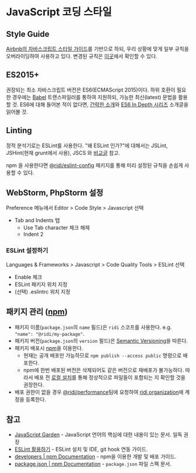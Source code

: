 # JavaScript 코딩 스타일

## Style Guide

[Airbnb의 자바스크립트 스타일 가이드](https://github.com/airbnb/javascript/blob/master/README.md)를 기반으로 하되, 우리 상황에 맞게 일부 규칙을 오버라이딩하여 사용하고 있다.
변경된 규칙은 [이곳](https://github.com/ridi/eslint-config-ridibooks)에서 확인할 수 있다.


## ES2015+

권장되는 최소 자바스크립트 버전은 ES6(ECMAScript 2015)이다. 하위 호환이 필요한 경우에는 [Babel](https://babeljs.io/) 트랜스파일러를 통하여 지원하되, 가능한 최신(latest) 문법을 활용할 것. ES6에 대해 들어본 적이 없다면, [간략한 소개](https://babeljs.io/docs/learn-es2015/)와 [ES6 In Depth 시리즈](http://hacks.mozilla.or.kr/category/es6-in-depth/) 소개글을 읽어볼 것.


## Linting

정적 분석기로는 ESLint를 사용한다.
"왜 ESLint 인가?"에 대해서는 JSLint, JSHint(현재 grunt에서 사용), JSCS 와 [비교글](https://www.sitepoint.com/comparison-javascript-linting-tools/) 참고.

npm 을 사용한다면 [@ridi/eslint-config](https://www.npmjs.com/package/@ridi/eslint-config) 패키지를 통해 미리 설정된 규칙을 손쉽게 사용할 수 있다.


## WebStorm, PhpStorm 설정

Preference 메뉴에서 Editor > Code Style > Javascript 선택

* Tab and Indents 탭
  - Use Tab character 체크 해제
  - Indent 2


### ESLint 설정하기

Languages & Frameworks > Javascript > Code Quality Tools > ESLint 선택

* Enable 체크
* ESLint 패키지 위치 지정
* (선택) .eslintrc 위치 지정


## 패키지 관리 ([npm](https://www.npmjs.com))

- 패키지 이름(`package.json`의 `name` 필드)은 `ridi` 스코프를 사용한다. e.g. `"name": "@ridi/my-package"`.
- 패키지 버전(`package.json`의 `version` 필드)은 [Semantic Versioning](https://semver.org)을 따른다.
- 패키지 배포시 [npm](https://www.npmjs.com)을 이용한다.
  - 현재는 공개 배포만 가능하므로 `npm publish --access public` 명령으로 배포한다.
  - npm에 한번 배포된 버전은 삭제되어도 같은 버전으로 재배포가 불가능하다. 따라서 배포 전 [로컬 설치](https://docs.npmjs.com/misc/developers#before-publishing-make-sure-your-package-installs-and-works)를 통해 정상적으로 파일들이 포함되는 지 확인할 것을 권장한다.  
- 배포 권한이 없을 경우 [@ridi/performance](https://github.com/orgs/ridi/teams/performance)팀에 요청하여 [ridi organization](https://www.npmjs.com/org/ridi)에 계정을 등록한다.  


## 참고

* [JavaScript Garden](http://bonsaiden.github.io/JavaScript-Garden/ko/) - JavaScript 언어의 핵심에 대한 내용이 있는 문서. 일독 권장
* [ESLint 활용하기](http://damian.dziaduch.pl/2015/11/25/eslint-install-and-config-phpstormwebstorm-and-git-pre-commit-hook/) - ESLint 설치 및 IDE, git hook 연동 가이드.
* [developers | npm Documentation](https://docs.npmjs.com/misc/developers) - npm을 이용한 개발 및 배포 가이드.
* [package.json | npm Documentation](https://docs.npmjs.com/files/package.json) - `package.json` 파일 스펙 문서.
